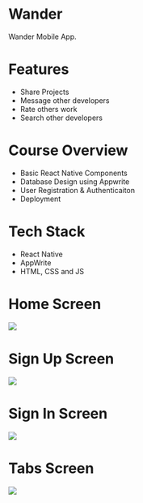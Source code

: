 # Wander
Wander Mobile App.

# Features
* Share Projects
* Message other developers
* Rate others work
* Search other developers

# Course Overview
* Basic React Native Components
* Database Design using Appwrite
* User Registration & Authenticaiton
* Deployment

# Tech Stack
* React Native
* AppWrite
* HTML, CSS and JS

# Home Screen
<img src="assets/images/homescreen.png">  

# Sign Up Screen
<img src="assets/images/sign-up.png">  

# Sign In Screen
<img src="assets/images/sign-in.png">  

# Tabs Screen
<img src="assets/images/screenshot/tabs.png">  
